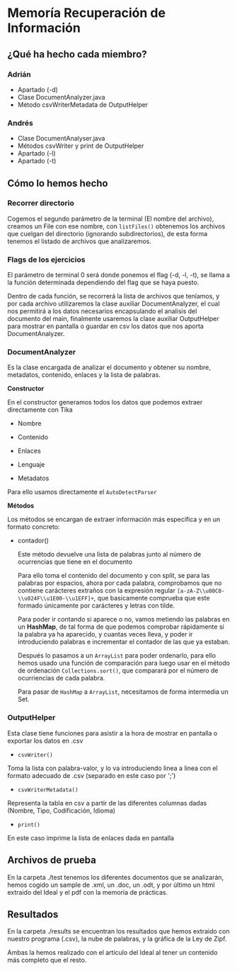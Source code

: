 # Memoría Recuperación de Información

## ¿Qué ha hecho cada miembro?

### Adrián
* Apartado (-d)
* Clase DocumentAnalyzer.java
* Método csvWriterMetadata de OutputHelper

### Andrés

* Clase DocumentAnalyser.java
* Métodos csvWriter y print de OutputHelper
* Apartado (-l)
* Apartado (-t)


## Cómo lo hemos hecho

### Recorrer directorio

Cogemos el segundo parámetro de la terminal (El nombre del archivo), creamos un File con ese nombre, con ```listFiles()``` obtenemos los archivos que cuelgan del directorio (ignorando subdirectorios), de esta forma tenemos el listado de archivos que analizaremos.

### Flags de los ejercicios

El parámetro de terminal 0 será donde ponemos el flag (-d, -l, -t), se llama a la función determinada dependiendo del flag que se haya puesto.

Dentro de cada función, se recorrerá la lista de archivos que teníamos, y por cada archivo utilizaremos la clase auxiliar DocumentAnalyzer, el cual nos permitirá a los datos necesarios encapsulando el analisis del documento del main, finalmente usaremos la clase auxiliar OutputHelper para mostrar en pantalla o guardar en csv los datos que nos aporta DocumentAnalyzer.

### DocumentAnalyzer

Es la clase encargada de analizar el documento y obtener su nombre, metadatos, contenido, enlaces y la lista de palabras.

**Constructor**

En el constructor generamos todos los datos que podemos extraer directamente con Tika

* Nombre

* Contenido

* Enlaces

* Lenguaje

* Metadatos

Para ello usamos directamente el ```AutoDetectParser```

**Métodos**

Los métodos se encargan de extraer información más específica y en un formato concreto:

* contador()

  Este método devuelve una lista de palabras junto al número de ocurrencias que tiene en el documento

  Para ello toma el contenido del documento y con split, se para las palabras por espacios, ahora por cada palabra, comprobamos que no contiene carácteres extraños con la expresión regular ```[a-zA-Z\\u00C0-\\u024F\\u1E00-\\u1EFF]+```, que basicamente comprueba que este formado únicamente por carácteres y letras con tilde.

  Para poder ir contando si aparece o no, vamos metiendo las palabras en un **HashMap**, de tal forma de que podemos comprobar rápidamente si la palabra ya ha aparecido, y cuantas veces lleva, y poder ir introduciendo palabras e incrementar el contador de las que ya estaban.

  Después lo pasamos a un ```ArrayList``` para poder ordenarlo, para ello hemos usado una función de comparación para luego usar en el método de ordenación ```Collections.sort()```, que comparará por el número de ocurriencias de cada palabra.

  Para pasar de ```HashMap``` a ```ArrayList```, necesitamos de forma intermedia un Set.


### OutputHelper
Esta clase tiene funciones para asistir a la hora de mostrar en pantalla o exportar los datos en .csv

* ```csvWriter()```

Toma la lista con palabra-valor, y lo va introduciendo linea a linea con el formato adecuado de .csv (separado en este caso por ';')

* ```csvWriterMetadata()```

Representa la tabla en csv a partir de las diferentes columnas dadas (Nombre, Tipo, Codificación, Idioma)

* ```print()```

En este caso imprime la lista de enlaces dada en pantalla

## Archivos de prueba

En la carpeta ./test tenemos los diferentes documentos que se analizarán, hemos cogido un sample de .xml, un .doc, un .odt, y por último un html extraido del Ideal y el pdf con la memoria de prácticas.

## Resultados

En la carpeta ./results se encuentran los resultados que hemos extraido con nuestro programa (.csv), la nube de palabras, y la gráfica de la Ley de Zipf.

Ambas la hemos realizado con el artículo del Ideal al tener un contenido más completo que el resto.
